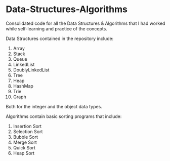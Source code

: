 # Data-Structures-Algorithms
Consolidated code for all the Data Structures & Algorithms that I had worked while self-learning and practice of the concepts.

Data Structures contained in the repository include:

1. Array
2. Stack
3. Queue
4. LinkedList
5. DoublyLinkedList
6. Tree
7. Heap
8. HashMap
9. Trie
10. Graph

Both for the integer and the object data types.

Algorithms contain basic sorting programs that include:

1. Insertion Sort
2. Selection Sort
3. Bubble Sort
4. Merge Sort
5. Quick Sort
6. Heap Sort
